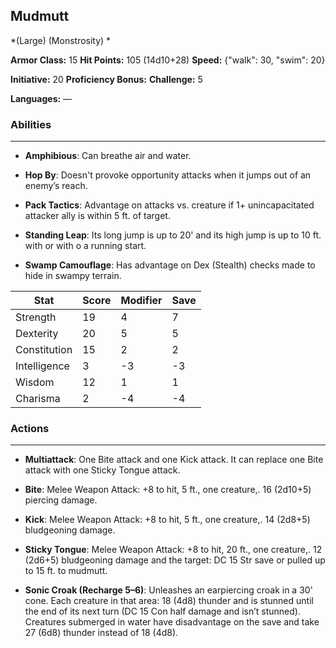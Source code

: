 ## Mudmutt
*(Large) (Monstrosity) *

**Armor Class:** 15
**Hit Points:** 105 (14d10+28)
**Speed:** {"walk": 30, "swim": 20}

**Initiative:** 20
**Proficiency Bonus:**
**Challenge:** 5

**Languages:** —

### Abilities
 --- 
- **Amphibious**: Can breathe air and water.

- **Hop By**: Doesn't provoke opportunity attacks when it jumps out of an enemy’s reach.

- **Pack Tactics**: Advantage on attacks vs. creature if 1+ unincapacitated attacker ally is within 5 ft. of target.

- **Standing Leap**: Its long jump is up to 20' and its high jump is up to 10 ft. with or with o a running start.

- **Swamp Camouflage**: Has advantage on Dex (Stealth) checks made to hide in swampy terrain.



| Stat | Score | Modifier | Save |
| ---- | ---- | ---- | ---- |
| Strength | 19 | 4 | 7 |
| Dexterity | 20 | 5 | 5 |
| Constitution | 15 | 2 | 2 |
| Intelligence | 3 | -3 | -3 |
| Wisdom | 12 | 1 | 1 |
| Charisma | 2 | -4 | -4 |

### Actions
 --- 
- **Multiattack**: One Bite attack and one Kick attack. It can replace one Bite attack with one Sticky Tongue attack.

- **Bite**: Melee Weapon Attack: +8 to hit, 5 ft., one creature,. 16 (2d10+5) piercing damage.

- **Kick**: Melee Weapon Attack: +8 to hit, 5 ft., one creature,. 14 (2d8+5) bludgeoning damage.

- **Sticky Tongue**: Melee Weapon Attack: +8 to hit, 20 ft., one creature,. 12 (2d6+5) bludgeoning damage and the target: DC 15 Str save or pulled up to 15 ft. to mudmutt.

- **Sonic Croak (Recharge 5–6)**: Unleashes an earpiercing croak in a 30' cone. Each creature in that area: 18 (4d8) thunder and is stunned until the end of its next turn (DC 15 Con half damage and isn’t stunned). Creatures submerged in water have disadvantage on the save and take 27 (6d8) thunder instead of 18 (4d8).

